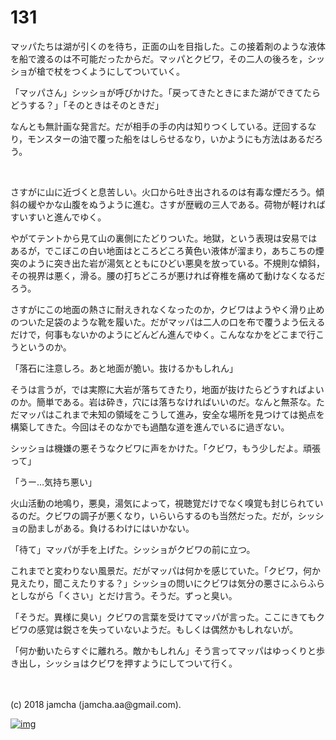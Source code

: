 # 131

マッパたちは湖が引くのを待ち，正面の山を目指した。この接着剤のような液体を船で渡るのは不可能だったからだ。マッパとクビワ，その二人の後ろを，シッショが槍で杖をつくようにしてついていく。  

「マッパさん」シッショが呼びかけた。「戻ってきたときにまた湖ができてたらどうする？」「そのときはそのときだ」  

なんとも無計画な発言だ。だが相手の手の内は知りつくしている。迂回するなり，モンスターの油で覆った船をはしらせるなり，いかようにも方法はあるだろう。  

<br>  

さすがに山に近づくと息苦しい。火口から吐き出されるのは有毒な煙だろう。傾斜の緩やかな山腹をぬうように進む。さすが歴戦の三人である。荷物が軽ければすいすいと進んでゆく。  

やがてテントから見て山の裏側にたどりついた。地獄，という表現は安易ではあるが，でこぼこの白い地面はところどころ黄色い液体が溜まり，あちこちの煙突のように突き出た岩が湯気とともにひどい悪臭を放っている。不規則な傾斜，その視界は悪く，滑る。腰の打ちどころが悪ければ脊椎を痛めて動けなくなるだろう。  

さすがにこの地面の熱さに耐えきれなくなったのか，クビワはようやく滑り止めのついた足袋のような靴を履いた。だがマッパは二人の口を布で覆うよう伝えるだけで，何事もないかのようにどんどん進んでゆく。こんななかをどこまで行こうというのか。  

「落石に注意しろ。あと地面が脆い。抜けるかもしれん」  

そうは言うが，では実際に大岩が落ちてきたり，地面が抜けたらどうすればよいのか。簡単である。岩は砕き，穴には落ちなければいいのだ。なんと無茶な。ただマッパはこれまで未知の領域をこうして進み，安全な場所を見つけては拠点を構築してきた。今回はそのなかでも過酷な道を進んでいるに過ぎない。  

シッショは機嫌の悪そうなクビワに声をかけた。「クビワ，もう少しだよ。頑張って」  

「うー…気持ち悪い」  

火山活動の地鳴り，悪臭，湯気によって，視聴覚だけでなく嗅覚も封じられているのだ。クビワの調子が悪くなり，いらいらするのも当然だった。だが，シッショの励ましがある。負けるわけにはいかない。  

「待て」マッパが手を上げた。シッショがクビワの前に立つ。  

これまでと変わりない風景だ。だがマッパは何かを感じていた。「クビワ，何か見えたり，聞こえたりする？」シッショの問いにクビワは気分の悪さにふらふらとしながら「くさい」とだけ言う。そうだ。ずっと臭い。  

「そうだ。異様に臭い」クビワの言葉を受けてマッパが言った。ここにきてもクビワの感覚は鋭さを失っていないようだ。もしくは偶然かもしれないが。  

「何か動いたらすぐに離れろ。敵かもしれん」そう言ってマッパはゆっくりと歩き出し，シッショはクビワを押すようにしてついて行く。  

<br>  
<br>  
(c) 2018 jamcha (jamcha.aa@gmail.com).  

[![img](http://i.creativecommons.org/l/by-nc-sa/4.0/88x31.png)](http://creativecommons.org/licenses/by-nc-sa/4.0/deed)